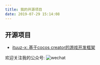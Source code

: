 ```yaml
---
title: 我的开源项目
date: 2019-07-29 15:14:08
---
```

## 开源项目
- [ituuz-x: 基于cocos creator的游戏开发框架](http://ituuz-x.ituuz.com//)

欢迎关注我的公众号:
![wechat](/uploads/wechat-qcode.jpg)
